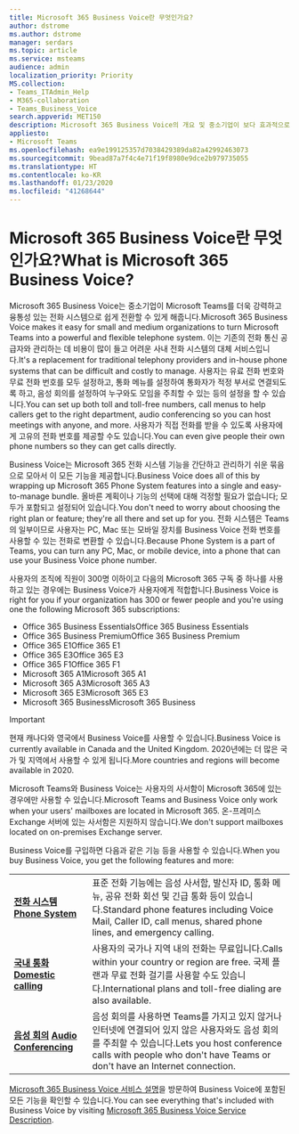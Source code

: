```yaml
---
title: Microsoft 365 Business Voice란 무엇인가요?
author: dstrome
ms.author: dstrome
manager: serdars
ms.topic: article
ms.service: msteams
audience: admin
localization_priority: Priority
MS.collection:
- Teams_ITAdmin_Help
- M365-collaboration
- Teams_Business_Voice
search.appverid: MET150
description: Microsoft 365 Business Voice의 개요 및 중소기업이 보다 효과적으로 통신을 하는 데 도움을 주는 방법.
appliesto:
- Microsoft Teams
ms.openlocfilehash: ea9e199125357d7038429389da82a42992463073
ms.sourcegitcommit: 9bead87a7f4c4e71f19f8980e9dce2b979735055
ms.translationtype: HT
ms.contentlocale: ko-KR
ms.lasthandoff: 01/23/2020
ms.locfileid: "41268644"
---
```

# <a name="what-is-microsoft-365-business-voice"></a><span data-ttu-id="81a3f-103">Microsoft 365 Business Voice란 무엇인가요?</span><span class="sxs-lookup"><span data-stu-id="81a3f-103">What is Microsoft 365 Business Voice?</span></span>

<span data-ttu-id="81a3f-104">Microsoft 365 Business Voice는 중소기업이 Microsoft Teams를 더욱 강력하고 융통성 있는 전화 시스템으로 쉽게 전환할 수 있게 해줍니다.</span><span class="sxs-lookup"><span data-stu-id="81a3f-104">Microsoft 365 Business Voice makes it easy for small and medium organizations to turn Microsoft Teams into a powerful and flexible telephone system.</span></span> <span data-ttu-id="81a3f-105">이는 기존의 전화 통신 공급자와 관리하는 데 비용이 많이 들고 어려운 사내 전화 시스템의 대체 서비스입니다.</span><span class="sxs-lookup"><span data-stu-id="81a3f-105">It's a replacement for traditional telephony providers and in-house phone systems that can be difficult and costly to manage.</span></span> <span data-ttu-id="81a3f-106">사용자는 유료 전화 번호와 무료 전화 번호를 모두 설정하고, 통화 메뉴를 설정하여 통화자가 적정 부서로 연결되도록 하고, 음성 회의를 설정하여 누구와도 모임을 주최할 수 있는 등의 설정을 할 수 있습니다.</span><span class="sxs-lookup"><span data-stu-id="81a3f-106">You can set up both toll and toll-free numbers, call menus to help callers get to the right department, audio conferencing so you can host meetings with anyone, and more.</span></span> <span data-ttu-id="81a3f-107">사용자가 직접 전화를 받을 수 있도록 사용자에게 고유의 전화 번호를 제공할 수도 있습니다.</span><span class="sxs-lookup"><span data-stu-id="81a3f-107">You can even give people their own phone numbers so they can get calls directly.</span></span>

<span data-ttu-id="81a3f-108">Business Voice는 Microsoft 365 전화 시스템 기능을 간단하고 관리하기 쉬운 묶음으로 모아서 이 모든 기능을 제공합니다.</span><span class="sxs-lookup"><span data-stu-id="81a3f-108">Business Voice does all of this by wrapping up Microsoft 365 Phone System features into a single and easy-to-manage bundle.</span></span> <span data-ttu-id="81a3f-109">올바른 계획이나 기능의 선택에 대해 걱정할 필요가 없습니다; 모두가 포함되고 설정되어 있습니다.</span><span class="sxs-lookup"><span data-stu-id="81a3f-109">You don't need to worry about choosing the right plan or feature; they're all there and set up for you.</span></span> <span data-ttu-id="81a3f-110">전화 시스템은 Teams의 일부이므로 사용자는 PC, Mac 또는 모바일 장치를 Business Voice 전화 번호를 사용할 수 있는 전화로 변환할 수 있습니다.</span><span class="sxs-lookup"><span data-stu-id="81a3f-110">Because Phone System is a part of Teams, you can turn any PC, Mac, or mobile device, into a phone that can use your Business Voice phone number.</span></span>

<span data-ttu-id="81a3f-111">사용자의 조직에 직원이 300명 이하이고 다음의 Microsoft 365 구독 중 하나를 사용하고 있는 경우에는 Business Voice가 사용자에게 적합합니다.</span><span class="sxs-lookup"><span data-stu-id="81a3f-111">Business Voice is right for you if your organization has 300 or fewer people and you're using one the following Microsoft 365 subscriptions:</span></span>

* <span data-ttu-id="81a3f-112">Office 365 Business Essentials</span><span class="sxs-lookup"><span data-stu-id="81a3f-112">Office 365 Business Essentials</span></span>
* <span data-ttu-id="81a3f-113">Office 365 Business Premium</span><span class="sxs-lookup"><span data-stu-id="81a3f-113">Office 365 Business Premium</span></span>
* <span data-ttu-id="81a3f-114">Office 365 E1</span><span class="sxs-lookup"><span data-stu-id="81a3f-114">Office 365 E1</span></span>
* <span data-ttu-id="81a3f-115">Office 365 E3</span><span class="sxs-lookup"><span data-stu-id="81a3f-115">Office 365 E3</span></span>
* <span data-ttu-id="81a3f-116">Office 365 F1</span><span class="sxs-lookup"><span data-stu-id="81a3f-116">Office 365 F1</span></span>
* <span data-ttu-id="81a3f-117">Microsoft 365 A1</span><span class="sxs-lookup"><span data-stu-id="81a3f-117">Microsoft 365 A1</span></span>
* <span data-ttu-id="81a3f-118">Microsoft 365 A3</span><span class="sxs-lookup"><span data-stu-id="81a3f-118">Microsoft 365 A3</span></span>
* <span data-ttu-id="81a3f-119">Microsoft 365 E3</span><span class="sxs-lookup"><span data-stu-id="81a3f-119">Microsoft 365 E3</span></span>
* <span data-ttu-id="81a3f-120">Microsoft 365 Business</span><span class="sxs-lookup"><span data-stu-id="81a3f-120">Microsoft 365 Business</span></span>

> [!IMPORTANT]
> <span data-ttu-id="81a3f-121">현재 캐나다와 영국에서 Business Voice를 사용할 수 있습니다.</span><span class="sxs-lookup"><span data-stu-id="81a3f-121">Business Voice is currently available in Canada and the United Kingdom.</span></span> <span data-ttu-id="81a3f-122">2020년에는 더 많은 국가 및 지역에서 사용할 수 있게 됩니다.</span><span class="sxs-lookup"><span data-stu-id="81a3f-122">More countries and regions will become available in 2020.</span></span>
>
> <span data-ttu-id="81a3f-123">Microsoft Teams와 Business Voice는 사용자의 사서함이 Microsoft 365에 있는 경우에만 사용할 수 있습니다.</span><span class="sxs-lookup"><span data-stu-id="81a3f-123">Microsoft Teams and Business Voice only work when your users' mailboxes are located in Microsoft 365.</span></span>  <span data-ttu-id="81a3f-124">온-프레미스 Exchange 서버에 있는 사서함은 지원하지 않습니다.</span><span class="sxs-lookup"><span data-stu-id="81a3f-124">We don't support mailboxes located on on-premises Exchange server.</span></span>

<span data-ttu-id="81a3f-125">Business Voice를 구입하면 다음과 같은 기능 등을 사용할 수 있습니다.</span><span class="sxs-lookup"><span data-stu-id="81a3f-125">When you buy Business Voice, you get the following features and more:</span></span>

<table>
    <tr>
        <td><span data-ttu-id="81a3f-126"><b><a href="/microsoftteams/what-is-phone-system-in-office-365">전화 시스템</a></b>
        </span><span class="sxs-lookup"><span data-stu-id="81a3f-126"><b><a href="/microsoftteams/what-is-phone-system-in-office-365">Phone System</a></b>
        </span></span></td>
        <td><span data-ttu-id="81a3f-127">표준 전화 기능에는 음성 사서함, 발신자 ID, 통화 메뉴, 공유 전화 회선 및 긴급 통화 등이 있습니다.</span><span class="sxs-lookup"><span data-stu-id="81a3f-127">Standard phone features including Voice Mail, Caller ID, call menus, shared phone lines, and emergency calling.</span></span>
        </td>
    </tr>
<tr>
        <td><span data-ttu-id="81a3f-128"><b><a href="/microsoftteams/calling-plan-landing-page">국내 통화</a></b>
        </span><span class="sxs-lookup"><span data-stu-id="81a3f-128"><b><a href="/microsoftteams/calling-plan-landing-page">Domestic calling</a></b>
        </span></span></td>
        <td><span data-ttu-id="81a3f-129">사용자의 국가나 지역 내의 전화는 무료입니다.</span><span class="sxs-lookup"><span data-stu-id="81a3f-129">Calls within your country or region are free.</span></span> <span data-ttu-id="81a3f-130">국제 플랜과 무료 전화 걸기를 사용할 수도 있습니다.</span><span class="sxs-lookup"><span data-stu-id="81a3f-130">International plans and toll-free dialing are also available.</span></span>
        </td>
    </tr>
    <tr>
        <td><span data-ttu-id="81a3f-131"><b><a href="/microsoftteams/audio-conferencing-in-office-365">음성 회의</a></b>
        </span><span class="sxs-lookup"><span data-stu-id="81a3f-131"><b><a href="/microsoftteams/audio-conferencing-in-office-365">Audio Conferencing</a></b>
        </span></span></td>
        <td><span data-ttu-id="81a3f-132">음성 회의를 사용하면 Teams를 가지고 있지 않거나 인터넷에 연결되어 있지 않은 사용자와도 음성 회의를 주최할 수 있습니다.</span><span class="sxs-lookup"><span data-stu-id="81a3f-132">Lets you host conference calls with people who don't have Teams or don't have an Internet connection.</span></span>
        </td>
    </tr>
</table>

<span data-ttu-id="81a3f-133">[Microsoft 365 Business Voice 서비스 설명](https://docs.microsoft.com/office365/servicedescriptions/microsoft-365-business-voice-service-description)을 방문하여 Business Voice에 포함된 모든 기능을 확인할 수 있습니다.</span><span class="sxs-lookup"><span data-stu-id="81a3f-133">You can see everything that's included with Business Voice by visiting [Microsoft 365 Business Voice Service Description](https://docs.microsoft.com/office365/servicedescriptions/microsoft-365-business-voice-service-description).</span></span>
